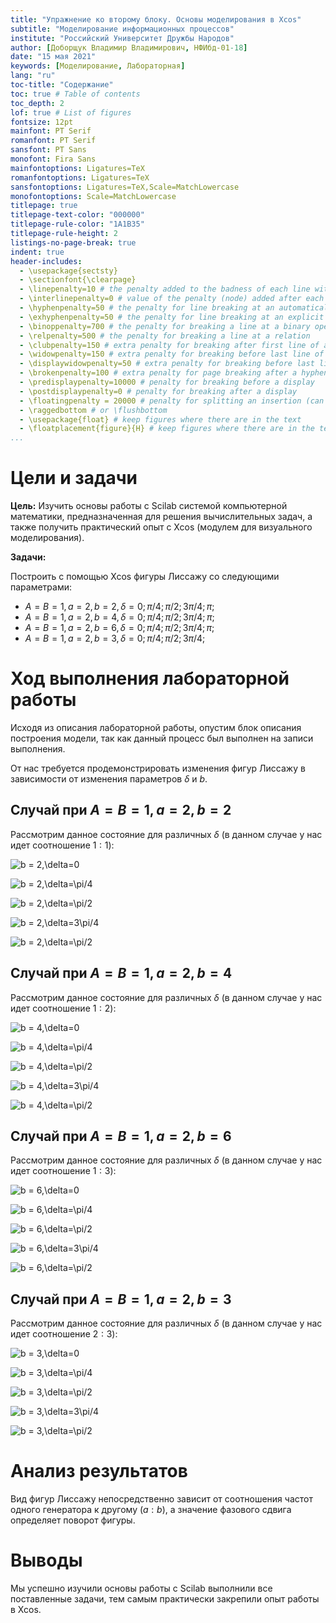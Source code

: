```yaml
---
title: "Упражнение ко второму блоку. Основы моделирования в Xcos"
subtitle: "Моделирование информационных процессов"
institute: "Российский Университет Дружбы Народов"
author: [Доборщук Владимир Владимирович, НФИбд-01-18]
date: "15 мая 2021"
keywords: [Моделирование, Лабораторная]
lang: "ru"
toc-title: "Содержание"
toc: true # Table of contents
toc_depth: 2
lof: true # List of figures
fontsize: 12pt
mainfont: PT Serif
romanfont: PT Serif
sansfont: PT Sans
monofont: Fira Sans
mainfontoptions: Ligatures=TeX
romanfontoptions: Ligatures=TeX
sansfontoptions: Ligatures=TeX,Scale=MatchLowercase
monofontoptions: Scale=MatchLowercase
titlepage: true
titlepage-text-color: "000000"
titlepage-rule-color: "1A1B35"
titlepage-rule-height: 2
listings-no-page-break: true
indent: true
header-includes:
  - \usepackage{sectsty}
  - \sectionfont{\clearpage}
  - \linepenalty=10 # the penalty added to the badness of each line within a paragraph (no associated penalty node) Increasing the value makes tex try to have fewer lines in the paragraph.
  - \interlinepenalty=0 # value of the penalty (node) added after each line of a paragraph.
  - \hyphenpenalty=50 # the penalty for line breaking at an automatically inserted hyphen
  - \exhyphenpenalty=50 # the penalty for line breaking at an explicit hyphen
  - \binoppenalty=700 # the penalty for breaking a line at a binary operator
  - \relpenalty=500 # the penalty for breaking a line at a relation
  - \clubpenalty=150 # extra penalty for breaking after first line of a paragraph
  - \widowpenalty=150 # extra penalty for breaking before last line of a paragraph
  - \displaywidowpenalty=50 # extra penalty for breaking before last line before a display math
  - \brokenpenalty=100 # extra penalty for page breaking after a hyphenated line
  - \predisplaypenalty=10000 # penalty for breaking before a display
  - \postdisplaypenalty=0 # penalty for breaking after a display
  - \floatingpenalty = 20000 # penalty for splitting an insertion (can only be split footnote in standard LaTeX)
  - \raggedbottom # or \flushbottom
  - \usepackage{float} # keep figures where there are in the text
  - \floatplacement{figure}{H} # keep figures where there are in the text
...
```


# Цели и задачи

**Цель:** Изучить основы работы с Scilab системой компьютерной математики, предназначенная для решения вычислительных задач, а также получить практический опыт с Xcos (модулем для визуального моделирования).

**Задачи:**

Построить с помощью Xcos фигуры Лиссажу со следующими параметрами:

* $A = B = 1, a = 2, b = 2, \delta = 0; \pi/4; \pi/2; 3\pi/4; \pi$;
* $A = B = 1, a = 2, b = 4, \delta = 0; \pi/4; \pi/2; 3\pi/4; \pi$;
* $A = B = 1, a = 2, b = 6, \delta = 0; \pi/4; \pi/2; 3\pi/4; \pi;$
* $A = B = 1, a = 2, b = 3, \delta = 0; \pi/4; \pi/2; 3\pi/4;$

# Ход выполнения лабораторной работы

Исходя из описания лабораторной работы, опустим блок описания построения модели, так как данный процесс был выполнен на записи выполнения.

От нас требуется продемонстрировать изменения фигур Лиссажу в зависимости от изменения параметров $\delta$ и $b$.

## Случай при $A = B = 1, a = 2, b = 2$

Рассмотрим данное состояние для различных $\delta$ (в данном случае у нас идет соотношение $1:1$):

![$b = 2,\delta=0$](image/1_0.png)

![$b = 2,\delta=\pi/4$](image/1_pi4.png)

![$b = 2,\delta=\pi/2$](image/1_pi2.png)

![$b = 2,\delta=3\pi/4$](image/1_3pi4.png)

![$b = 2,\delta=\pi/2$](image/1_pi2.png)

## Случай при $A = B = 1, a = 2, b = 4$

Рассмотрим данное состояние для различных $\delta$ (в данном случае у нас идет соотношение $1:2$):

![$b = 4,\delta=0$](image/2_0.png)

![$b = 4,\delta=\pi/4$](image/2_pi4.png)

![$b = 4,\delta=\pi/2$](image/2_pi2.png)

![$b = 4,\delta=3\pi/4$](image/2_3pi4.png)

![$b = 4,\delta=\pi/2$](image/2_pi2.png)

## Случай при $A = B = 1, a = 2, b = 6$

Рассмотрим данное состояние для различных $\delta$ (в данном случае у нас идет соотношение $1:3$):

![$b = 6,\delta=0$](image/3_0.png)

![$b = 6,\delta=\pi/4$](image/3_pi4.png)

![$b = 6,\delta=\pi/2$](image/3_pi2.png)

![$b = 6,\delta=3\pi/4$](image/3_3pi4.png)

![$b = 6,\delta=\pi/2$](image/3_pi2.png)

## Случай при $A = B = 1, a = 2, b = 3$

Рассмотрим данное состояние для различных $\delta$ (в данном случае у нас идет соотношение $2:3$):

![$b = 3,\delta=0$](image/4_0.png)

![$b = 3,\delta=\pi/4$](image/4_pi4.png)

![$b = 3,\delta=\pi/2$](image/4_pi2.png)

![$b = 3,\delta=3\pi/4$](image/4_3pi4.png)

![$b = 3,\delta=\pi/2$](image/4_pi2.png)

# Анализ результатов

Вид фигур Лиссажу непосредственно зависит от соотношения частот одного генератора к другому ($a:b$), а значение фазового сдвига определяет поворот фигуры.

# Выводы

Мы успешно изучили основы работы с Scilab выполнили все поставленные задачи, тем самым практически закрепили опыт работы в Xcos.